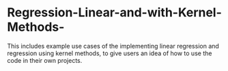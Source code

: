 # Regression-Linear-and-with-Kernel-Methods-
This includes example use cases of the implementing linear regression and regression using kernel methods, to give users an idea of how to use the code in their own projects.
